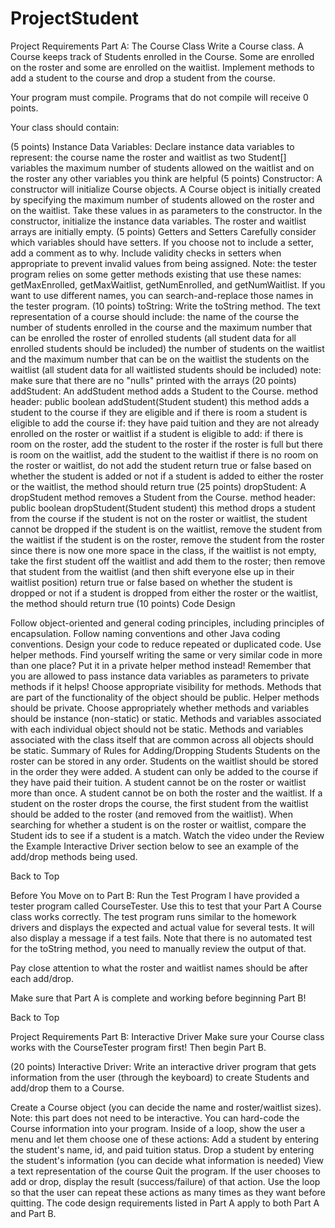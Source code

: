 # ProjectStudent
Project Requirements Part A: The Course Class
Write a Course class. A Course keeps track of Students enrolled in the Course. Some are enrolled on the roster and some are enrolled on the waitlist. Implement methods to add a student to the course and drop a student from the course.

Your program must compile. Programs that do not compile will receive 0 points.

Your class should contain: 

(5 points) Instance Data Variables: Declare instance data variables to represent:
the course name
the roster and waitlist as two Student[] variables
the maximum number of students allowed on the waitlist and on the roster
any other variables you think are helpful
(5 points) Constructor:  A constructor will initialize Course objects.
A Course object is initially created by specifying the maximum number of students allowed on the roster and on the waitlist. Take these values in as parameters to the constructor.
In the constructor, initialize the instance data variables. 
The roster and waitlist arrays are initially empty.
(5 points) Getters and Setters
Carefully consider which variables should have setters. If you choose not to include a setter, add a comment as to why.
Include validity checks in setters when appropriate to prevent invalid values from being assigned.
Note: the tester program relies on some getter methods existing that use these names: getMaxEnrolled, getMaxWaitlist, getNumEnrolled, and getNumWaitlist. If you want to use different names, you can search-and-replace those names in the tester program.
(10 points) toString: Write the toString method. The text representation of a course should include:
the name of the course
the number of students enrolled in the course and the maximum number that can be enrolled
the roster of enrolled students (all student data for all enrolled students should be included)
the number of students on the waitlist and the maximum number that can be on the waitlist
the students on the waitlist (all student data for all waitlisted students should be included)
note: make sure that there are no "nulls" printed with the arrays
(20 points) addStudent: An addStudent method adds a Student to the Course.
method header: public boolean addStudent(Student student) 
this method adds a student to the course if they are eligible and if there is room
a student is eligible to add the course if:
they have paid tuition and
they are not already enrolled on the roster or waitlist
if a student is eligible to add:
if there is room on the roster, add the student to the roster
if the roster is full but there is room on the waitlist, add the student to the waitlist
if there is no room on the roster or waitlist, do not add the student
return true or false based on whether the student is added or not
if a student is added to either the roster or the waitlist, the method should return true
(25 points) dropStudent: A dropStudent method removes a Student from the Course.
method header: public boolean dropStudent(Student student)
this method drops a student from the course
if the student is not on the roster or waitlist, the student cannot be dropped
if the student is on the waitlist, remove the student from the waitlist
if the student is on the roster, remove the student from the roster
since there is now one more space in the class, if the waitlist is not empty, take the first student off the waitlist and add them to the roster; then remove that student from the waitlist (and then shift everyone else up in their waitlist position)
return true or false based on whether the student is dropped or not
if a student is dropped from either the roster or the waitlist, the method should return true
(10 points) Code Design 

Follow object-oriented and general coding principles, including principles of encapsulation.
Follow naming conventions and other Java coding conventions.
Design your code to reduce repeated or duplicated code.
Use helper methods. Find yourself writing the same or very similar code in more than one place? Put it in a private helper method instead! Remember that you are allowed to pass instance data variables as parameters to private methods if it helps!
Choose appropriate visibility for methods.
Methods that are part of the functionality of the object should be public.
Helper methods should be private.
Choose appropriately whether methods and variables should be instance (non-static) or static.
Methods and variables associated with each individual object should not be static.
Methods and variables associated with the class itself that are common across all objects should be static.
Summary of Rules for Adding/Dropping Students
Students on the roster can be stored in any order.
Students on the waitlist should be stored in the order they were added.
A student can only be added to the course if they have paid their tuition.
A student cannot be on the roster or waitlist more than once.
A student cannot be on both the roster and the waitlist.
If a student on the roster drops the course, the first student from the waitlist should be added to the roster (and removed from the waitlist).
When searching for whether a student is on the roster or waitlist, compare the Student ids to see if a student is a match. 
Watch the video under the Review the Example Interactive Driver section below to see an example of the add/drop methods being used.

Back to Top

Before You Move on to Part B: Run the Test Program
I have provided a tester program called CourseTester. Use this to test that your Part A Course class works correctly. The test program runs similar to the homework drivers and displays the expected and actual value for several tests. It will also display a message if a test fails. Note that there is no automated test for the toString method, you need to manually review the output of that.

Pay close attention to what the roster and waitlist names should be after each add/drop.

Make sure that Part A is complete and working before beginning Part B! 

Back to Top

Project Requirements Part B: Interactive Driver
Make sure your Course class works with the CourseTester program first! Then begin Part B.

(20 points) Interactive Driver: Write an interactive driver program that gets information from the user (through the keyboard) to create Students and add/drop them to a Course. 

Create a Course object (you can decide the name and roster/waitlist sizes).
Note: this part does not need to be interactive. You can hard-code the Course information into your program.
Inside of a loop, show the user a menu and let them choose one of these actions:
Add a student by entering the student's name, id, and paid tuition status. 
Drop a student by entering the student's information (you can decide what information is needed)
View a text representation of the course 
Quit the program.
If the user chooses to add or drop, display the result (success/failure) of that action.
Use the loop so that the user can repeat these actions as many times as they want before quitting.
The code design requirements listed in Part A apply to both Part A and Part B.
